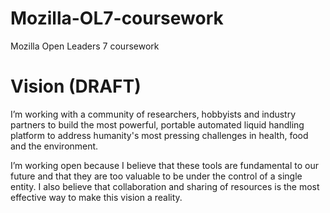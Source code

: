 # Mozilla-OL7-coursework
Mozilla Open Leaders 7 coursework

# Vision (DRAFT)
I’m working with a community of researchers, hobbyists and industry partners to build the most powerful, portable automated liquid handling platform to address humanity's most pressing challenges in health, food and the environment.

I’m working open because I believe that these tools are fundamental to our future and that they are too valuable to be under the control of a single entity. I also believe that collaboration and sharing of resources is the most effective way to make this vision a reality.
